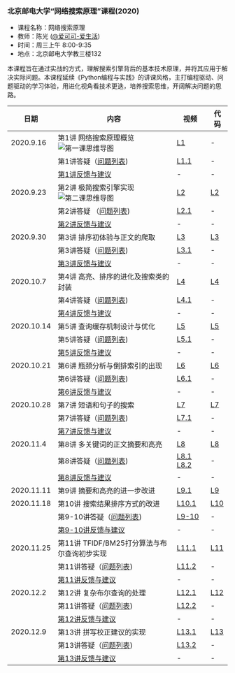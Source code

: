 ### 北京邮电大学“网络搜索原理”课程(2020)
- 课程名称：网络搜索原理
- 教师：陈光 ([@爱可可-爱生活](https://weibo.com/fly51fly))
- 时间：周三上午 8:00-9:35
- 地点：北京邮电大学教三楼132

本课程旨在通过实战的方式，理解搜索引擎背后的基本技术原理，并将其应用于解决实际问题。本课程延续《Python编程与实践》的讲课风格，主打编程驱动、问题驱动的学习体验，用进化视角看技术更迭，培养搜索思维，开阔解决问题的思路。

|  日期   | 内容  | 视频 | 代码 |
|  ----  | ----  |  ----  | ----  |
| 2020.9.16  | 第1讲 网络搜索原理概览 ![第一课思维导图](https://github.com/fly51fly/Principle_of_Web_Search_2020/blob/master/images/class_1_mm.jpg)|  [L1](https://www.bilibili.com/video/BV1zp4y1e7iN/?p=1) | - |
|   | 第1讲答疑（[问题列表](https://github.com/fly51fly/Principle_of_Web_Search_2020/blob/master/questions/question_001.md))|  [L1.1](https://www.bilibili.com/video/BV1zp4y1e7iN/?p=2) | - |
| | [第1讲反馈与建议](https://github.com/fly51fly/Principle_of_Web_Search_2020/blob/master/feedback/feedback_001.md) | - | - |
| 2020.9.23 | 第2讲 极简搜索引擎实现 ![第二课思维导图](https://github.com/fly51fly/Principle_of_Web_Search_2020/blob/master/images/class_2_mm.jpg) | [L2](https://www.bilibili.com/video/BV1zp4y1e7iN/?p=3) | [L2](https://github.com/fly51fly/Principle_of_Web_Search_2020/blob/master/code/class_2.ipynb) |
| | 第2讲答疑 （[问题列表](https://github.com/fly51fly/Principle_of_Web_Search_2020/blob/master/questions/question_002.md)) | [L2.1](https://www.bilibili.com/video/BV1zp4y1e7iN/?p=4) | - |
| | [第2讲反馈与建议](https://github.com/fly51fly/Principle_of_Web_Search_2020/blob/master/feedback/feedback_002.md) | - | - |
| 2020.9.30 | 第3讲 排序初体验与正文的爬取 | [L3](https://www.bilibili.com/video/BV1zp4y1e7iN/?p=5) | [L3](https://github.com/fly51fly/Principle_of_Web_Search_2020/blob/master/code/class_3.ipynb) |
|  | 第3讲答疑（[问题列表](https://github.com/fly51fly/Principle_of_Web_Search_2020/blob/master/questions/question_003.md)) | [L3.1](https://www.bilibili.com/video/BV1zp4y1e7iN/?p=6) | - |
| | [第3讲反馈与建议](https://github.com/fly51fly/Principle_of_Web_Search_2020/blob/master/feedback/feedback_003.md) | - | - |
| 2020.10.7 | 第4讲 高亮、排序的进化及搜索类的封装 | [L4](https://www.bilibili.com/video/BV1zp4y1e7iN/?p=7) | [L4](https://github.com/fly51fly/Principle_of_Web_Search_2020/blob/master/code/class_4.ipynb) |
|  | 第4讲答疑（[问题列表](https://github.com/fly51fly/Principle_of_Web_Search_2020/blob/master/questions/question_004.md)) | [L4.1](https://www.bilibili.com/video/BV1zp4y1e7iN/?p=8) | - |
| | [第4讲反馈与建议](https://github.com/fly51fly/Principle_of_Web_Search_2020/blob/master/feedback/feedback_004.md) | - | - |
| 2020.10.14 | 第5讲 查询缓存机制设计与优化 | [L5](https://www.bilibili.com/video/BV1zp4y1e7iN/?p=9) | [L5](https://github.com/fly51fly/Principle_of_Web_Search_2020/blob/master/code/class_5.ipynb) |
|  | 第5讲答疑（[问题列表](https://github.com/fly51fly/Principle_of_Web_Search_2020/blob/master/questions/question_005.md)) | [L5.1](https://www.bilibili.com/video/BV1zp4y1e7iN/?p=10) | - |
| | [第5讲反馈与建议](https://github.com/fly51fly/Principle_of_Web_Search_2020/blob/master/feedback/feedback_005.md) | - | - |
| 2020.10.21 | 第6讲 瓶颈分析与倒排索引的出现 | [L6](https://www.bilibili.com/video/BV1zp4y1e7iN/?p=11) | [L6](https://github.com/fly51fly/Principle_of_Web_Search_2020/blob/master/code/class_6.ipynb) |
| | 第6讲答疑（[问题列表](https://github.com/fly51fly/Principle_of_Web_Search_2020/blob/master/questions/question_006.md)) | [L6.1](https://www.bilibili.com/video/BV1zp4y1e7iN/?p=12) | - |
| | [第6讲反馈与建议](https://github.com/fly51fly/Principle_of_Web_Search_2020/blob/master/feedback/feedback_006.md) | - | - |
| 2020.10.28 | 第7讲 短语和句子的搜索 | [L7](https://www.bilibili.com/video/BV1zp4y1e7iN/?p=13) | [L7](https://github.com/fly51fly/Principle_of_Web_Search_2020/blob/master/code/class_7.ipynb) |
| | 第7讲答疑（[问题列表](https://github.com/fly51fly/Principle_of_Web_Search_2020/blob/master/questions/question_007.md)) | [L7.1](https://www.bilibili.com/video/BV1zp4y1e7iN/?p=14) | - |
| | [第7讲反馈与建议](https://github.com/fly51fly/Principle_of_Web_Search_2020/blob/master/feedback/feedback_007.md) | - | - |
| 2020.11.4 | 第8讲 多关键词的正文摘要和高亮 | [L8](https://www.bilibili.com/video/BV1zp4y1e7iN/?p=15) | [L8](https://github.com/fly51fly/Principle_of_Web_Search_2020/blob/master/code/class_8.ipynb) |
| | 第8讲答疑（[问题列表](https://github.com/fly51fly/Principle_of_Web_Search_2020/blob/master/questions/question_008.md)) | [L8.1](https://www.bilibili.com/video/BV1zp4y1e7iN/?p=16) [L8.2](https://www.bilibili.com/video/BV1zp4y1e7iN/?p=17) | - |
| | [第8讲反馈与建议](https://github.com/fly51fly/Principle_of_Web_Search_2020/blob/master/feedback/feedback_008.md) | - | - |
| 2020.11.11 | 第9讲 摘要和高亮的进一步改进 | [L9.1](https://www.bilibili.com/video/BV1zp4y1e7iN/?p=18) | [L9](https://github.com/fly51fly/Principle_of_Web_Search_2020/blob/master/code/class_9.ipynb) |
| 2020.11.18 | 第10讲 搜索结果排序方式的改进 | [L10.1](https://www.bilibili.com/video/BV1zp4y1e7iN/?p=19) | [L10](https://github.com/fly51fly/Principle_of_Web_Search_2020/blob/master/code/class_10.ipynb) |
|  | 第9-10讲答疑（[问题列表](https://github.com/fly51fly/Principle_of_Web_Search_2020/blob/master/questions/question_010.md)) | [L9-10](https://www.bilibili.com/video/BV1zp4y1e7iN/?p=20) | - |
|  | [第9-10讲反馈与建议](https://github.com/fly51fly/Principle_of_Web_Search_2020/blob/master/feedback/feedback_010.md) | - | - |
| 2020.11.25 | 第11讲 TFIDF/BM25打分算法与布尔查询初步实现 | [L11.1](https://www.bilibili.com/video/BV1zp4y1e7iN/?p=21) | [L11](https://github.com/fly51fly/Principle_of_Web_Search_2020/blob/master/code/class_11.ipynb) |
|  | 第11讲答疑（[问题列表](https://github.com/fly51fly/Principle_of_Web_Search_2020/blob/master/questions/question_011.md)) | [L11.2](https://www.bilibili.com/video/BV1zp4y1e7iN/?p=22) | - |
|  | [第11讲反馈与建议](https://github.com/fly51fly/Principle_of_Web_Search_2020/blob/master/feedback/feedback_011.md) | - | - |
| 2020.12.2 | 第12讲 复杂布尔查询的处理 | [L12.1](https://www.bilibili.com/video/BV1zp4y1e7iN/?p=23) | [L12](https://github.com/fly51fly/Principle_of_Web_Search_2020/blob/master/code/class_12.ipynb) |
|  | 第11讲答疑（[问题列表](https://github.com/fly51fly/Principle_of_Web_Search_2020/blob/master/questions/question_012.md)) | [L12.2](https://www.bilibili.com/video/BV1zp4y1e7iN/?p=24) | - |
|  | [第12讲反馈与建议](https://github.com/fly51fly/Principle_of_Web_Search_2020/blob/master/feedback/feedback_012.md) | - | - |
| 2020.12.9 | 第13讲 拼写校正建议的实现 | [L13.1](https://www.bilibili.com/video/BV1zp4y1e7iN/?p=25) | [L13](https://github.com/fly51fly/Principle_of_Web_Search_2020/blob/master/code/class_13.ipynb) |
|  | 第13讲答疑（[问题列表](https://github.com/fly51fly/Principle_of_Web_Search_2020/blob/master/questions/question_013.md)) | [L13.2](https://www.bilibili.com/video/BV1zp4y1e7iN/?p=26) | - |
|  | [第13讲反馈与建议](https://github.com/fly51fly/Principle_of_Web_Search_2020/blob/master/feedback/feedback_013.md) | - | - |